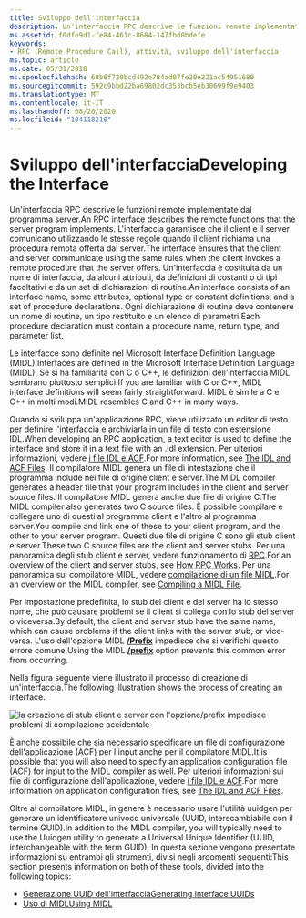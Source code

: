 ```yaml
---
title: Sviluppo dell'interfaccia
description: Un'interfaccia RPC descrive le funzioni remote implementate dal programma server.
ms.assetid: f0dfe9d1-fe84-461c-8684-147fbd0bdefe
keywords:
- RPC (Remote Procedure Call), attività, sviluppo dell'interfaccia
ms.topic: article
ms.date: 05/31/2018
ms.openlocfilehash: 68b6f720bcd492e784ad07fe20e221ac54951680
ms.sourcegitcommit: 592c9bbd22ba69802dc353bcb5eb30699f9e9403
ms.translationtype: MT
ms.contentlocale: it-IT
ms.lasthandoff: 08/20/2020
ms.locfileid: "104118210"
---
```

# <a name="developing-the-interface"></a><span data-ttu-id="3df57-104">Sviluppo dell'interfaccia</span><span class="sxs-lookup"><span data-stu-id="3df57-104">Developing the Interface</span></span>

<span data-ttu-id="3df57-105">Un'interfaccia RPC descrive le funzioni remote implementate dal programma server.</span><span class="sxs-lookup"><span data-stu-id="3df57-105">An RPC interface describes the remote functions that the server program implements.</span></span> <span data-ttu-id="3df57-106">L'interfaccia garantisce che il client e il server comunicano utilizzando le stesse regole quando il client richiama una procedura remota offerta dal server.</span><span class="sxs-lookup"><span data-stu-id="3df57-106">The interface ensures that the client and server communicate using the same rules when the client invokes a remote procedure that the server offers.</span></span> <span data-ttu-id="3df57-107">Un'interfaccia è costituita da un nome di interfaccia, da alcuni attributi, da definizioni di costanti o di tipi facoltativi e da un set di dichiarazioni di routine.</span><span class="sxs-lookup"><span data-stu-id="3df57-107">An interface consists of an interface name, some attributes, optional type or constant definitions, and a set of procedure declarations.</span></span> <span data-ttu-id="3df57-108">Ogni dichiarazione di routine deve contenere un nome di routine, un tipo restituito e un elenco di parametri.</span><span class="sxs-lookup"><span data-stu-id="3df57-108">Each procedure declaration must contain a procedure name, return type, and parameter list.</span></span>

<span data-ttu-id="3df57-109">Le interfacce sono definite nel Microsoft Interface Definition Language (MIDL).</span><span class="sxs-lookup"><span data-stu-id="3df57-109">Interfaces are defined in the Microsoft Interface Definition Language (MIDL).</span></span> <span data-ttu-id="3df57-110">Se si ha familiarità con C o C++, le definizioni dell'interfaccia MIDL sembrano piuttosto semplici.</span><span class="sxs-lookup"><span data-stu-id="3df57-110">If you are familiar with C or C++, MIDL interface definitions will seem fairly straightforward.</span></span> <span data-ttu-id="3df57-111">MIDL è simile a C e C++ in molti modi.</span><span class="sxs-lookup"><span data-stu-id="3df57-111">MIDL resembles C and C++ in many ways.</span></span>

<span data-ttu-id="3df57-112">Quando si sviluppa un'applicazione RPC, viene utilizzato un editor di testo per definire l'interfaccia e archiviarla in un file di testo con estensione IDL.</span><span class="sxs-lookup"><span data-stu-id="3df57-112">When developing an RPC application, a text editor is used to define the interface and store it in a text file with an .idl extension.</span></span> <span data-ttu-id="3df57-113">Per ulteriori informazioni, vedere [i file IDL e ACF](the-idl-and-acf-files.md).</span><span class="sxs-lookup"><span data-stu-id="3df57-113">For more information, see [The IDL and ACF Files](the-idl-and-acf-files.md).</span></span> <span data-ttu-id="3df57-114">Il compilatore MIDL genera un file di intestazione che il programma include nei file di origine client e server.</span><span class="sxs-lookup"><span data-stu-id="3df57-114">The MIDL compiler generates a header file that your program includes in the client and server source files.</span></span> <span data-ttu-id="3df57-115">Il compilatore MIDL genera anche due file di origine C.</span><span class="sxs-lookup"><span data-stu-id="3df57-115">The MIDL compiler also generates two C source files.</span></span> <span data-ttu-id="3df57-116">È possibile compilare e collegare uno di questi al programma client e l'altro al programma server.</span><span class="sxs-lookup"><span data-stu-id="3df57-116">You compile and link one of these to your client program, and the other to your server program.</span></span> <span data-ttu-id="3df57-117">Questi due file di origine C sono gli stub client e server.</span><span class="sxs-lookup"><span data-stu-id="3df57-117">These two C source files are the client and server stubs.</span></span> <span data-ttu-id="3df57-118">Per una panoramica degli stub client e server, vedere funzionamento di [RPC](how-rpc-works.md).</span><span class="sxs-lookup"><span data-stu-id="3df57-118">For an overview of the client and server stubs, see [How RPC Works](how-rpc-works.md).</span></span> <span data-ttu-id="3df57-119">Per una panoramica sul compilatore MIDL, vedere [compilazione di un file MIDL](using-midl.md).</span><span class="sxs-lookup"><span data-stu-id="3df57-119">For an overview on the MIDL compiler, see [Compiling a MIDL File](using-midl.md).</span></span>

<span data-ttu-id="3df57-120">Per impostazione predefinita, lo stub del client e del server ha lo stesso nome, che può causare problemi se il client si collega con lo stub del server o viceversa.</span><span class="sxs-lookup"><span data-stu-id="3df57-120">By default, the client and server stub have the same name, which can cause problems if the client links with the server stub, or vice-versa.</span></span> <span data-ttu-id="3df57-121">L'uso dell'opzione MIDL [**/Prefix**](/windows/desktop/Midl/-prefix) impedisce che si verifichi questo errore comune.</span><span class="sxs-lookup"><span data-stu-id="3df57-121">Using the MIDL [**/prefix**](/windows/desktop/Midl/-prefix) option prevents this common error from occurring.</span></span>

<span data-ttu-id="3df57-122">Nella figura seguente viene illustrato il processo di creazione di un'interfaccia.</span><span class="sxs-lookup"><span data-stu-id="3df57-122">The following illustration shows the process of creating an interface.</span></span>

![la creazione di stub client e server con l'opzione/prefix impedisce problemi di compilazione accidentale](images/idldev.png)

<span data-ttu-id="3df57-124">È anche possibile che sia necessario specificare un file di configurazione dell'applicazione (ACF) per l'input anche per il compilatore MIDL.</span><span class="sxs-lookup"><span data-stu-id="3df57-124">It is possible that you will also need to specify an application configuration file (ACF) for input to the MIDL compiler as well.</span></span> <span data-ttu-id="3df57-125">Per ulteriori informazioni sui file di configurazione dell'applicazione, vedere [i file IDL e ACF](the-idl-and-acf-files.md).</span><span class="sxs-lookup"><span data-stu-id="3df57-125">For more information on application configuration files, see [The IDL and ACF Files](the-idl-and-acf-files.md).</span></span>

<span data-ttu-id="3df57-126">Oltre al compilatore MIDL, in genere è necessario usare l'utilità uuidgen per generare un identificatore univoco universale (UUID, interscambiabile con il termine GUID).</span><span class="sxs-lookup"><span data-stu-id="3df57-126">In addition to the MIDL compiler, you will typically need to use the Uuidgen utility to generate a Universal Unique Identifier (UUID, interchangeable with the term GUID).</span></span> <span data-ttu-id="3df57-127">In questa sezione vengono presentate informazioni su entrambi gli strumenti, divisi negli argomenti seguenti:</span><span class="sxs-lookup"><span data-stu-id="3df57-127">This section presents information on both of these tools, divided into the following topics:</span></span>

-   [<span data-ttu-id="3df57-128">Generazione UUID dell'interfaccia</span><span class="sxs-lookup"><span data-stu-id="3df57-128">Generating Interface UUIDs</span></span>](generating-interface-uuids.md)
-   [<span data-ttu-id="3df57-129">Uso di MIDL</span><span class="sxs-lookup"><span data-stu-id="3df57-129">Using MIDL</span></span>](using-midl.md)

 

 